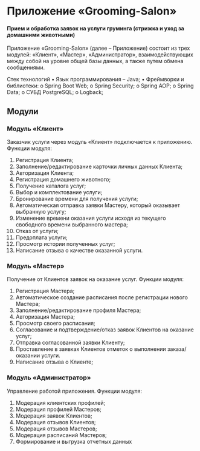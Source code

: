 # Приложение «Grooming-Salon»
#### Прием и обработка заявок на услуги груминга (стрижка и уход за домашними животными)
Приложение «Grooming-Salon» (далее – Приложение) состоит из трех модулей: «Клиент», «Мастер», «Администратор», взаимодействующих между собой на уровне общей базы данных, а также путем обмена сообщениями.

Стек технологий
•	Язык программирования – Java;
•	Фреймворки и библиотеки:
o	Spring Boot Web;
o	Spring Security;
o	Spring AOP;
o	Spring Data;
o	СУБД PostgreSQL;
o	Logback;

## Модули

### Модуль «Клиент»
Заказчик услуги через модуль «Клиент» подключается к приложению. Функции модуля:
1.	Регистрация Клиента;
2.	Заполнение/редактирование карточки личных данных Клиента;
3.	Авторизация Клиента;
4.	Регистрация домашнего животного;
5.	Получение каталога услуг;
6.	Выбор и комплектование  услуги;
7.	Бронирование времени для получения услуги;
8.	Автоматическая отправка заявки Мастеру, который оказывает выбранную услугу;
9.	Изменение времени оказания услуги исходя из текущего свободного времени выбранного мастера;
10.	Отказ от услуги;
11.	Предоплата услуги;
12.	Просмотр истории полученных услуг;
13.	Написание отзыва о качестве оказанной услуги.

### Модуль «Мастер»
Получение от Клиентов заявок на оказание услуг. Функции модуля:
1.	Регистрация Мастера;
2.	Автоматическое создание расписания после регистрации нового Мастера;
3.	Заполнение/редактирование профиля Мастера;
4.	Авторизация Мастера;
5.	Просмотр своего расписания;
6.	Согласование и подтверждение/отказ заявок Клиентов на оказание услуг;
7.	Отправка согласованной заявки Клиенту;
8.	Проставление в заявках Клиентов отметок о выполнении заказа/оказании услуги.
9.	Написание отзыва о Клиенте;

### Модуль «Администратор»
Управление работой приложения. Функции модуля:
1.	Модерация клиентских профилей;
2.	Модерация профилей Мастеров;
3.	Модерация заявок Клиентов;
4.	Модерация отзывов Клиентов;
5.	Модерация отзывов Мастеров;
6.	Модерация расписаний Мастеров;
7.	Формирование и выгрузка отчетных данных
